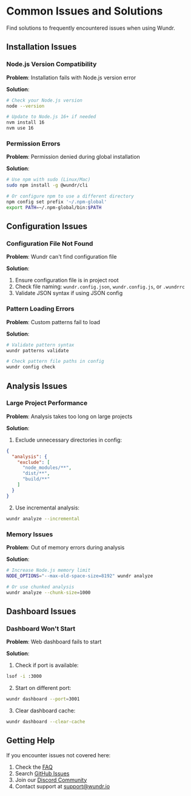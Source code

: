# Common Issues and Solutions

Find solutions to frequently encountered issues when using Wundr.

## Installation Issues

### Node.js Version Compatibility

**Problem**: Installation fails with Node.js version error

**Solution**:
```bash
# Check your Node.js version
node --version

# Update to Node.js 16+ if needed
nvm install 16
nvm use 16
```

### Permission Errors

**Problem**: Permission denied during global installation

**Solution**:
```bash
# Use npm with sudo (Linux/Mac)
sudo npm install -g @wundr/cli

# Or configure npm to use a different directory
npm config set prefix '~/.npm-global'
export PATH=~/.npm-global/bin:$PATH
```

## Configuration Issues

### Configuration File Not Found

**Problem**: Wundr can't find configuration file

**Solution**:
1. Ensure configuration file is in project root
2. Check file naming: `wundr.config.json`, `wundr.config.js`, or `.wundrrc`
3. Validate JSON syntax if using JSON config

### Pattern Loading Errors

**Problem**: Custom patterns fail to load

**Solution**:
```bash
# Validate pattern syntax
wundr patterns validate

# Check pattern file paths in config
wundr config check
```

## Analysis Issues

### Large Project Performance

**Problem**: Analysis takes too long on large projects

**Solution**:
1. Exclude unnecessary directories in config:
```json
{
  "analysis": {
    "exclude": [
      "node_modules/**",
      "dist/**",
      "build/**"
    ]
  }
}
```

2. Use incremental analysis:
```bash
wundr analyze --incremental
```

### Memory Issues

**Problem**: Out of memory errors during analysis

**Solution**:
```bash
# Increase Node.js memory limit
NODE_OPTIONS="--max-old-space-size=8192" wundr analyze

# Or use chunked analysis
wundr analyze --chunk-size=1000
```

## Dashboard Issues

### Dashboard Won't Start

**Problem**: Web dashboard fails to start

**Solution**:
1. Check if port is available:
```bash
lsof -i :3000
```

2. Start on different port:
```bash
wundr dashboard --port=3001
```

3. Clear dashboard cache:
```bash
wundr dashboard --clear-cache
```

## Getting Help

If you encounter issues not covered here:

1. Check the [FAQ](../faq.md)
2. Search [GitHub Issues](https://github.com/adapticai/wundr/issues)
3. Join our [Discord Community](https://discord.gg/wundr)
4. Contact support at support@wundr.io